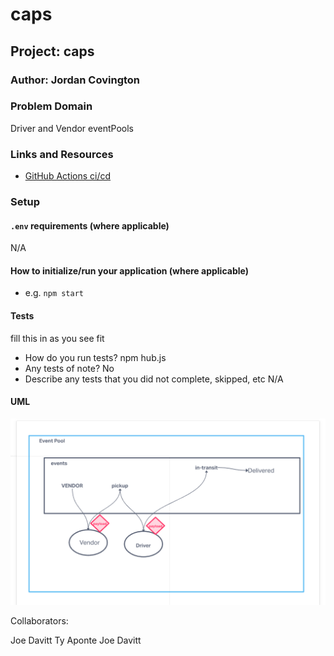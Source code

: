 # caps

## Project: caps

### Author: Jordan Covington

### Problem Domain

Driver and Vendor eventPools

### Links and Resources

- [GitHub Actions ci/cd](https://github.com/JMCov/auth-api/actions)

### Setup

#### `.env` requirements (where applicable)

N/A

#### How to initialize/run your application (where applicable)

- e.g. `npm start`

#### Tests

fill this in as you see fit
- How do you run tests?
npm hub.js
- Any tests of note?
No
- Describe any tests that you did not complete, skipped, etc
N/A

#### UML

![Lab-07 UML](assets/lab-11-uml.PNG)

Collaborators:

Joe Davitt
Ty Aponte
Joe Davitt
